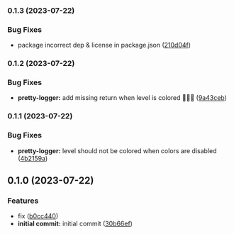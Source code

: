 ### 0.1.3 (2023-07-22)


### Bug Fixes

* package incorrect dep & license in package.json ([210d04f](https://github.com/abstracter-io/logman/commit/210d04fc80aa7dd66f047795d8c3b44e6760d0d8))


### 0.1.2 (2023-07-22)


### Bug Fixes

* **pretty-logger:** add missing return when level is colored 🤦🏻‍♂️ ([9a43ceb](https://github.com/abstracter-io/logman/commit/9a43ceb9e39677a8145f65e11d8164e74db10646))


### 0.1.1 (2023-07-22)


### Bug Fixes

* **pretty-logger:** level should not be colored when colors are disabled ([4b2159a](https://github.com/abstracter-io/logman/commit/4b2159a3246acc1f7191469157483baece7d4c0b))


## 0.1.0 (2023-07-22)


### Features

* fix ([b0cc440](https://github.com/abstracter-io/logman/commit/b0cc440bf742d11b13eceeb8f6c33c6710c0e916))
* **initial commit:** initial commit ([30b66ef](https://github.com/abstracter-io/logman/commit/30b66ef7a19e0f931654147f39039c0d13def25a))

